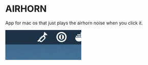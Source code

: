 # AIRHORN

App for mac os that just plays the airhorn noise when you click it.

![Screenshot](docs/screenshot_1.png)
